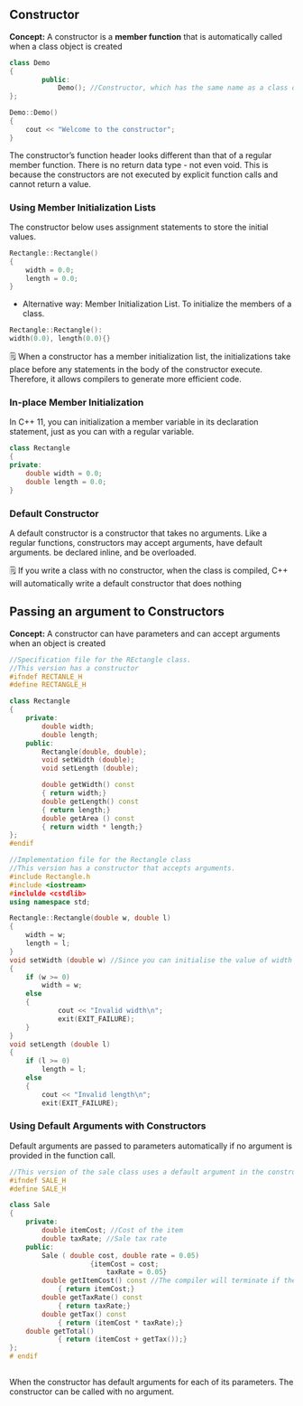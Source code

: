 ## Constructor

**Concept:** A constructor is a **member function** that is automatically called when a class object is created 

```cpp
class Demo 
{
		public:
			Demo(); //Constructor, which has the same name as a class object 
};

Demo::Demo()
{
	cout << "Welcome to the constructor";
}
```

 The constructor’s function header looks different than that of a regular member function. There is no return data type - not even void. This is because the constructors are not executed by explicit function calls and cannot return a value. 

 

### Using Member Initialization Lists

The constructor below uses assignment statements to store the initial values.

```cpp
Rectangle::Rectangle()
{
	width = 0.0;
	length = 0.0;
}
```

- Alternative way: Member Initialization List. To initialize the members of a class.

```cpp
Rectangle::Rectangle():
width(0.0), length(0.0){}
```

<aside>
🗒️ When a constructor has a member initialization list, the initializations take place before any statements in the body of the constructor execute. Therefore, it allows compilers to generate more efficient code.

</aside>

### In-place Member Initialization

In C++ 11, you can initialization a member variable in its declaration statement, just as you can with a regular variable. 

```cpp
class Rectangle
{
private: 
	double width = 0.0;
	double length = 0.0;
}
```

### Default Constructor

A default constructor is a constructor that takes no arguments. Like a regular functions, constructors may accept arguments, have default arguments. be declared inline, and be overloaded. 

<aside>
🗒️ If you write a class with no constructor, when the class is compiled, C++ will automatically write a default constructor that does nothing

</aside>

## Passing an argument to Constructors

**Concept:** A constructor can have parameters and can accept arguments when an object is created

```cpp
//Specification file for the REctangle class. 
//This version has a constructor 
#ifndef RECTANLE_H
#define RECTANGLE_H

class Rectangle
{
	private:
		double width; 
		double length;
	public: 
		Rectangle(double, double);
		void setWidth (double);
		void setLength (double);

		double getWidth() const
		{ return width;}
		double getLength() const
		{ return length;}
		double getArea () const
		{ return width * length;}
};
#endif
```

```cpp
//Implementation file for the Rectangle class
//This version has a constructor that accepts arguments.
#include Rectangle.h
#include <iostream>
#inclulde <cstdlib>
using namespace std;

Rectangle::Rectangle(double w, double l)
{
	width = w; 
	length = l;
}
void setWidth (double w) //Since you can initialise the value of width and length in the constructor, this getter can be deleted.
{
	if (w >= 0)
		width = w;
	else
	{
			cout << "Invalid width\n";
			exit(EXIT_FAILURE);
	}
}
void setLength (double l)
{
	if (l >= 0)
		length = l;
	else
	{
		cout << "Invalid length\n";
		exit(EXIT_FAILURE);
```

### Using Default Arguments with Constructors

Default arguments are passed to parameters automatically if no argument is provided in the function call.

```cpp
//This version of the sale class uses a default argument in the constructor 
#ifndef SALE_H
#define SALE_H

class Sale
{
	private: 
		double itemCost; //Cost of the item
		double taxRate; //Sale tax rate
	public: 
		Sale ( double cost, double rate = 0.05)
					{itemCost = cost; 
						taxRate = 0.05}
		double getItemCost() const //The compiler will terminate if the code is different from the calling object's data type
			{ return itemCost;} 
		double getTaxRate() const
			{ return taxRate;}
		double getTax() const
			{ return (itemCost * taxRate);}
	double getTotal()
			{ return (itemCost + getTax());}
};
# endif 
				
```

When the constructor has default arguments for each of its parameters. The constructor can be called with no argument.

